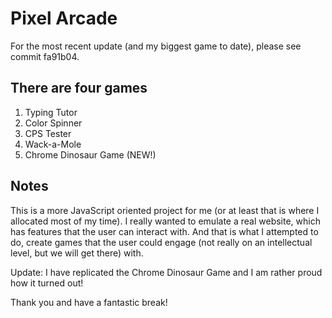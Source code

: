 # Pixel Arcade
For the most recent update (and my biggest game to date), please see commit fa91b04.
## There are four games
1. Typing Tutor
2. Color Spinner
3. CPS Tester
4. Wack-a-Mole
5. Chrome Dinosaur Game (NEW!)

## Notes
This is a more JavaScript oriented project for me (or at least that is where I allocated most of my time). I really wanted to emulate a real website, which has features that the user can interact with. And that is what I attempted to do, create games that the user could engage (not really on an intellectual level, but we will get there) with.

Update: I have replicated the Chrome Dinosaur Game and I am rather proud how it turned out!

Thank you and have a fantastic break!
